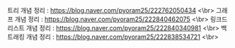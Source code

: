 트리 개념 정리 : https://blog.naver.com/pyoram25/222762050434 <\br>
그래프 개념 정리 : https://blog.naver.com/pyoram25/222840462075 <\br>
링크드 리스트 개념 정리 : https://blog.naver.com/pyoram25/222840340981 <\br>
백트래킹 개념 정리 : https://blog.naver.com/pyoram25/222838534721 <\br>
